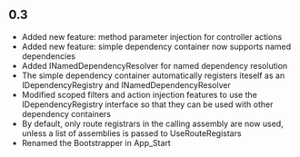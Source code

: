 0.3
---
* Added new feature: method parameter injection for controller actions
* Added new feature: simple dependency container now supports named dependencies
* Added INamedDependencyResolver for named dependency resolution
* The simple dependency container automatically registers iteself as an IDependencyRegistry and INamedDependencyResolver
* Modified scoped filters and action injection features to use the IDependencyRegistry interface so that they can be used with other dependency containers
* By default, only route registrars in the calling assembly are now used, unless a list of assemblies is passed to UseRouteRegistars
* Renamed the Bootstrapper in App_Start